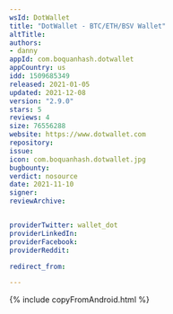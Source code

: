 ```yaml
---
wsId: DotWallet
title: "DotWallet - BTC/ETH/BSV Wallet"
altTitle: 
authors:
- danny
appId: com.boquanhash.dotwallet
appCountry: us
idd: 1509685349
released: 2021-01-05
updated: 2021-12-08
version: "2.9.0"
stars: 5
reviews: 4
size: 76556288
website: https://www.dotwallet.com
repository: 
issue: 
icon: com.boquanhash.dotwallet.jpg
bugbounty: 
verdict: nosource
date: 2021-11-10
signer: 
reviewArchive:


providerTwitter: wallet_dot
providerLinkedIn: 
providerFacebook: 
providerReddit: 

redirect_from:

---
```


{% include copyFromAndroid.html %}

